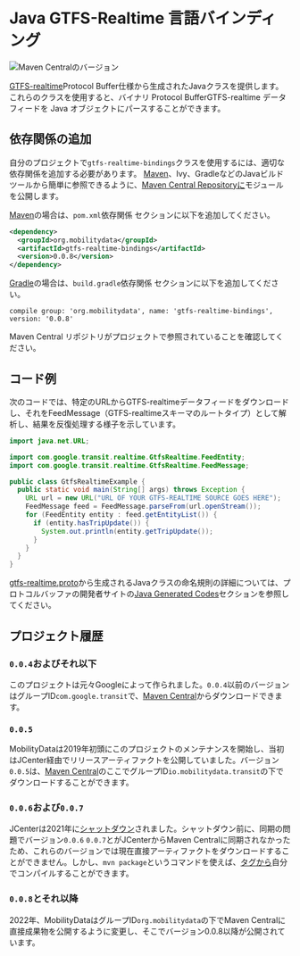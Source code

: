 # Java GTFS-Realtime 言語バインディング

![Maven Centralのバージョン](https://img.shields.io/maven-central/v/org.mobilitydata/gtfs-realtime-bindings.svg)

[GTFS-realtime](https://github.com/google/transit/tree/master/gtfs-realtime)Protocol Buffer仕様から生成されたJavaクラスを提供します。 これらのクラスを使用すると、バイナリ Protocol BufferGTFS-realtime データフィードを Java オブジェクトにパースすることができます。

## 依存関係の追加

自分のプロジェクトで`gtfs-realtime-bindings`クラスを使用するには、適切な依存関係を追加する必要があります。 [Maven](http://search.maven.org/)、Ivy、GradleなどのJavaビルドツールから簡単に参照できるように、[Maven Central Repositoryに](http://search.maven.org/)モジュールを公開します。

[Maven](http://maven.apache.org/)の場合は、`pom.xml`依存関係 セクションに以下を追加してください。

```xml
<dependency>
  <groupId>org.mobilitydata</groupId>
  <artifactId>gtfs-realtime-bindings</artifactId>
  <version>0.0.8</version>
</dependency>
```

[Gradle](https://www.gradle.org/)の場合は、`build.gradle`依存関係 セクションに以下を追加してください。

    compile group: 'org.mobilitydata', name: 'gtfs-realtime-bindings', version: '0.0.8'

Maven Central リポジトリがプロジェクトで参照されていることを確認してください。

## コード例

次のコードでは、特定のURLからGTFS-realtimeデータフィードをダウンロードし、それをFeedMessage（GTFS-realtimeスキーマのルートタイプ）として解析し、結果を反復処理する様子を示しています。

```java
import java.net.URL;

import com.google.transit.realtime.GtfsRealtime.FeedEntity;
import com.google.transit.realtime.GtfsRealtime.FeedMessage;

public class GtfsRealtimeExample {
  public static void main(String[] args) throws Exception {
    URL url = new URL("URL OF YOUR GTFS-REALTIME SOURCE GOES HERE");
    FeedMessage feed = FeedMessage.parseFrom(url.openStream());
    for (FeedEntity entity : feed.getEntityList()) {
      if (entity.hasTripUpdate()) {
        System.out.println(entity.getTripUpdate());
      }
    }
  }
}
```

[gtfs-realtime.proto](https://github.com/google/transit/blob/master/gtfs-realtime/proto/gtfs-realtime.proto)から生成されるJavaクラスの命名規則の詳細については、プロトコルバッファの開発者サイトの[Java Generated Codes](https://developers.google.com/protocol-buffers/docs/reference/java-generated)セクションを参照してください。

## プロジェクト履歴

### `0.0.4`およびそれ以下

このプロジェクトは元々Googleによって作られました。`0.0.4`以前のバージョンはグループID`com.google.transit`で、[Maven Central](https://search.maven.org/search?q=g:com.google.transit%20AND%20a:gtfs-realtime-bindings)からダウンロードできます。

### `0.0.5`

MobilityDataは2019年初頭にこのプロジェクトのメンテナンスを開始し、当初はJCenter経由でリリースアーティファクトを公開していました。バージョン`0.0.5`は、[Maven Central](https://search.maven.org/artifact/io.mobilitydata.transit/gtfs-realtime-bindings)のここでグループID`io.mobilitydata.transit`の下でダウンロードすることができます。

### `0.0.6`および`0.0.7`

JCenterは2021年に[シャットダウン](https://jfrog.com/blog/into-the-sunset-bintray-jcenter-gocenter-and-chartcenter/)されました。シャットダウン前に、同期の問題でバージョン`0.0.6` `0.0.7`とがJCenterからMaven Centralに同期されなかったため、これらのバージョンでは現在直接アーティファクトをダウンロードすることができません。しかし、`mvn package`というコマンドを使えば、[タグから](https://github.com/MobilityData/gtfs-realtime-bindings/tags)自分でコンパイルすることができます。

### `0.0.8`とそれ以降

2022年、MobilityDataはグループID`org.mobilitydata`の下でMaven Centralに直接成果物を公開するように変更し、そこでバージョン0.0.8以降が公開されています。
